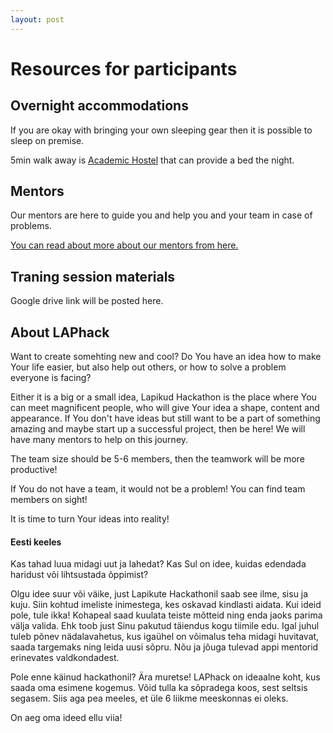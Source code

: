 ```yaml
---
layout: post
---
```


# Resources for participants

## Overnight accommodations
If you are okay with bringing your own sleeping gear then it is
  possible to sleep on premise.

5min walk away is [Academic Hostel](https://www.academichostel.com/)
  that can provide a bed the night.

## Mentors
Our mentors are here to guide you and help you and your
team in case of problems.

[You can read about more about our mentors from here.](/mentors)

## Traning session materials
Google drive link will be posted here.

## About LAPhack
Want to create somehting new and cool?
Do You have an idea how to make Your life easier, but also help out others, or how to solve a problem everyone is facing?

Either it is a big or a small idea, Lapikud Hackathon is the place where You can meet magnificent people, who will give Your idea a shape, content and appearance. If You don't have ideas but still want to be a part of something amazing and maybe start up a successful project, then be here! We will have many mentors to help on this journey.

The team size should be 5-6 members, then the teamwork will be more productive!

If You do not have a team, it would not be a problem! You can find team members on sight!


It is time to turn Your ideas into reality!

#### Eesti keeles
Kas tahad luua midagi uut ja lahedat?
Kas Sul on idee, kuidas edendada haridust või lihtsustada õppimist?

Olgu idee suur või väike, just Lapikute Hackathonil saab see ilme, sisu ja kuju. Siin kohtud imeliste inimestega, kes oskavad kindlasti aidata.
Kui ideid pole, tule ikka! Kohapeal saad kuulata teiste mõtteid ning enda jaoks parima välja valida. Ehk toob just Sinu pakutud täiendus kogu tiimile edu.
Igal juhul tuleb põnev nädalavahetus, kus igaühel on võimalus teha midagi huvitavat, saada targemaks ning leida uusi sõpru. Nõu ja jõuga tulevad appi mentorid erinevates valdkondadest.

Pole enne käinud hackathonil? Ära muretse! LAPhack on ideaalne koht, kus saada oma esimene kogemus.
Võid tulla ka sõpradega koos, sest seltsis segasem. Siis aga pea meeles, et üle 6 liikme meeskonnas ei oleks.

On aeg oma ideed ellu viia!
